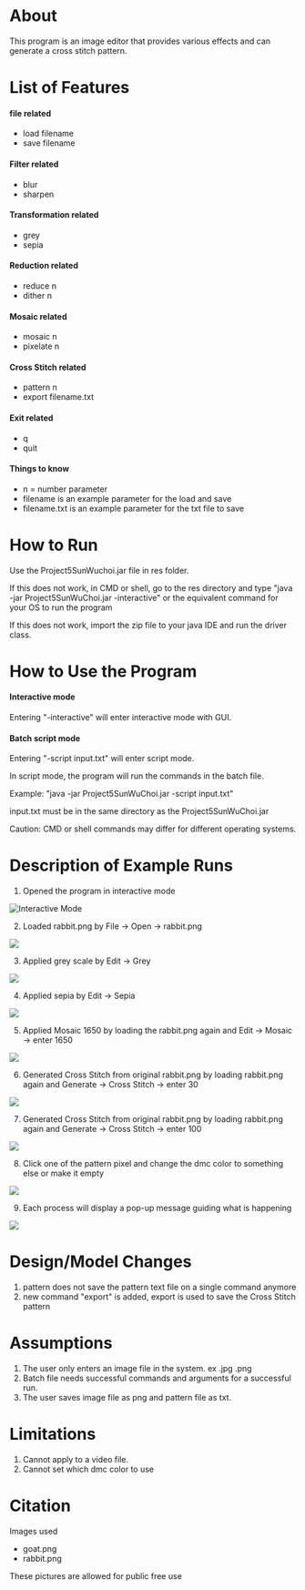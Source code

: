 # About

This program is an image editor that provides various effects and can generate a cross stitch pattern.

# List of Features

#### file related
- load filename
- save filename

#### Filter related
- blur
- sharpen

#### Transformation related
- grey
- sepia
        
#### Reduction related
- reduce n
- dither n

#### Mosaic related
- mosaic n
- pixelate n

#### Cross Stitch related
- pattern n
- export filename.txt

#### Exit related
- q
- quit

#### Things to know
- n = number parameter
- filename is an example parameter for the load and save
- filename.txt is an example parameter for the txt file to save
        
# How to Run

Use the Project5SunWuchoi.jar file in res folder.

If this does not work, in CMD or shell, go to the res directory
and type  "java -jar Project5SunWuChoi.jar -interactive" or the equivalent command for your OS to run the program

If this does not work, import the zip file to your java IDE and run the driver class.
    
# How to Use the Program

#### Interactive mode

Entering "-interactive" will enter interactive mode with GUI.
            
#### Batch script mode

Entering "-script input.txt" will enter script mode.

In script mode, the program will run the commands in the batch file.

Example: "java -jar Project5SunWuChoi.jar -script input.txt"

input.txt must be in the same directory as the Project5SunWuChoi.jar

Caution: CMD or shell commands may differ for different operating systems.
       

# Description of Example Runs

1. Opened the program in interactive mode

![](Res/Screenshots/1_Nothing_loaded.png?raw=true "Interactive Mode")

2. Loaded rabbit.png by File -> Open -> rabbit.png

![](Res/Screenshots/2_Original_Image.png)

3. Applied grey scale by Edit -> Grey

![](Res/Screenshots/3_Grey_applied.png)

4. Applied sepia by Edit -> Sepia

![](Res/Screenshots/4_Sepia_applied.png)

5. Applied Mosaic 1650 by loading the rabbit.png again and Edit -> Mosaic -> enter 1650

![](Res/Screenshots/5_Mosaic_1650_applied.png)

6. Generated Cross Stitch from original rabbit.png by loading rabbit.png again and Generate -> Cross Stitch -> enter 30

![](Res/Screenshots/6-1_Cross_Stitch_30.png)

7. Generated Cross Stitch from original rabbit.png by loading rabbit.png again and Generate -> Cross Stitch -> enter 100

![](Res/Screenshots/6-2_Cross_Stitch_100.png)

8. Click one of the pattern pixel and change the dmc color to something else or make it empty

![](Res/Screenshots/7_Dmc_Swap_Window.png)

9. Each process will display a pop-up message guiding what is happening

![](Res/Screenshots/8_User_Friendly_Window.png)


# Design/Model Changes
    
1. pattern does not save the pattern text file on a single command anymore
2. new command "export" is added, export is used to save the Cross Stitch pattern
 
# Assumptions

1. The user only enters an image file in the system. ex .jpg .png
2. Batch file needs successful commands and arguments for a successful run.
3. The user saves image file as png and pattern file as txt.
   
# Limitations
        
1. Cannot apply to a video file.
2. Cannot set which dmc color to use
        
# Citation

Images used
- goat.png
- rabbit.png

These pictures are allowed for public free use


    
